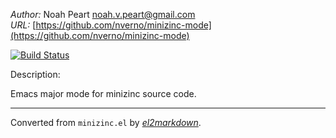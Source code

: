 *Author:* Noah Peart <noah.v.peart@gmail.com><br>
*URL:* [https://github.com/nverno/minizinc-mode](https://github.com/nverno/minizinc-mode)<br>

[![Build Status](https://travis-ci.org/nverno/minizinc-mode.svg?branch=master)](https://travis-ci.org/nverno/minizinc-mode)

Description:

 Emacs major mode for minizinc source code.


---
Converted from `minizinc.el` by [*el2markdown*](https://github.com/Lindydancer/el2markdown).
